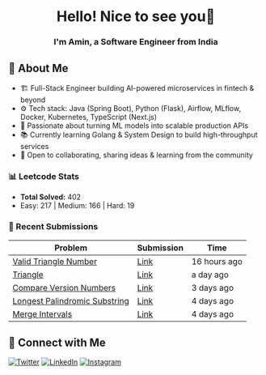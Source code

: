 
<h1 align="center">Hello! Nice to see you👋</h1>
<h3 align="center">I'm Amin, a Software Engineer from India </h3>

## 🚀 About Me  
- 🏗️ Full-Stack Engineer building AI-powered microservices in fintech & beyond
- ⚙️ Tech stack: Java (Spring Boot), Python (Flask), Airflow, MLflow, Docker, Kubernetes, TypeScript (Next.js)
- 🚀 Passionate about turning ML models into scalable production APIs
- 📚 Currently learning Golang & System Design to build high-throughput services
- 🤝 Open to collaborating, sharing ideas & learning from the community
<!--START_SECTION:LEETCODE-->
### 📊 Leetcode Stats
- **Total Solved:** 402
- Easy: 217 | Medium: 166 | Hard: 19

### 📝 Recent Submissions
| Problem | Submission | Time |
|---------|------------|------|
| [Valid Triangle Number](https://leetcode.com/problems/valid-triangle-number/) | [Link](https://leetcode.com/submissions/detail/1783202418/) | 16 hours ago |
| [Triangle](https://leetcode.com/problems/triangle/) | [Link](https://leetcode.com/submissions/detail/1782203883/) | a day ago |
| [Compare Version Numbers](https://leetcode.com/problems/compare-version-numbers/) | [Link](https://leetcode.com/submissions/detail/1779795945/) | 3 days ago |
| [Longest Palindromic Substring](https://leetcode.com/problems/longest-palindromic-substring/) | [Link](https://leetcode.com/submissions/detail/1779350461/) | 4 days ago |
| [Merge Intervals](https://leetcode.com/problems/merge-intervals/) | [Link](https://leetcode.com/submissions/detail/1779098183/) | 4 days ago |

<!--END_SECTION:LEETCODE-->
## 📍 Connect with Me  
[![Twitter](https://img.shields.io/badge/Twitter-1DA1F2?logo=twitter&style=for-the-badge&logoColor=white)](https://twitter.com/aminlodhiya)  [![LinkedIn](https://img.shields.io/badge/LinkedIn-0077B5?logo=linkedin&style=for-the-badge&logoColor=white)](https://linkedin.com/in/aminlodhiya)  [![Instagram](https://img.shields.io/badge/Instagram-E4405F?logo=instagram&style=for-the-badge&logoColor=white)](https://instagram.com/aminlodhiya07)  
